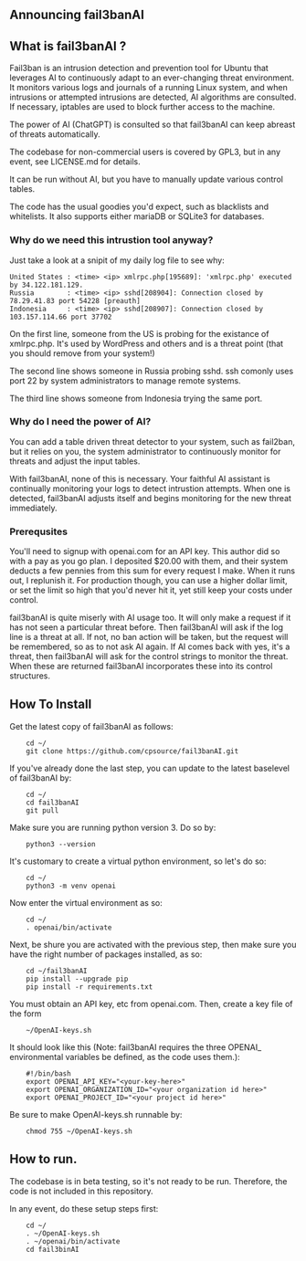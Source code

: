 
## Announcing fail3banAI

## What is fail3banAI ?

Fail3ban is an intrusion detection and prevention tool for Ubuntu that leverages AI to continuously adapt to an ever-changing threat environment. It monitors various logs and journals of a running Linux system, and when intrusions or attempted intrusions are detected, AI algorithms are consulted. If necessary, iptables are used to block further access to the machine.

The power of AI (ChatGPT) is consulted so that fail3banAI can keep abreast of threats automatically.

The codebase for non-commercial users is covered by GPL3, but in any event, see LICENSE.md for details.

It can be run without AI, but you have to manually update various control tables.

The code has the usual goodies you'd expect, such as blacklists and whitelists. It also supports
either mariaDB or SQLite3 for databases.

### Why do we need this intrustion tool anyway?

Just take a look at a snipit of my daily log file to see why:

```
United States : <time> <ip> xmlrpc.php[195689]: 'xmlrpc.php' executed by 34.122.181.129.
Russia        : <time> <ip> sshd[208904]: Connection closed by 78.29.41.83 port 54228 [preauth]
Indonesia     : <time> <ip> sshd[208907]: Connection closed by 103.157.114.66 port 37702
```

On the first line, someone from the US is probing for the existance of xmlrpc.php. It's used by WordPress
and others and is a threat point (that you should remove from your system!)

The second line shows someone in Russia probing sshd. ssh comonly uses port 22 by system administrators
to manage remote systems.

The third line shows someone from Indonesia trying the same port.

### Why do I need the power of AI?

You can add a table driven threat detector to your system, such as fail2ban, but it relies on
you, the system administrator to continuously monitor for threats and adjust the input tables.

With fail3banAI, none of this is necessary. Your faithful AI assistant is continually monitoring
your logs to detect intrustion attempts. When one is detected, fail3banAI adjusts itself and
begins monitoring for the new threat immediately.

### Prerequsites

You'll need to signup with openai.com for an API key. This author did so with a pay as you go plan. I deposited
$20.00 with them, and their system deducts a few pennies from this sum for every request I make.
When it runs out, I replunish it. For production though, you can use a higher dollar limit, or set the limit so high that you'd never hit it, yet still keep your costs under control.

fail3banAI is quite miserly with AI usage too. It will only make a request if it has not seen a particular threat
before. Then fail3banAI will ask if the log line is a threat at all. If not, no ban action will be taken, but the
request will be remembered, so as to not ask AI again. If AI comes back with yes, it's a threat, then fail3banAI
will ask for the control strings to monitor the threat. When these are returned fail3banAI incorporates
these into its control structures.

## How To Install

Get the latest copy of fail3banAI as follows:

```
	cd ~/
	git clone https://github.com/cpsource/fail3banAI.git
```

If you've already done the last step, you can update to the latest baselevel of fail3banAI by:

```
	cd ~/
	cd fail3banAI
	git pull
```

Make sure you are running python version 3. Do so by:

```
	python3 --version
```

It's customary to create a virtual python environment, so let's do so:

```
	cd ~/
	python3 -m venv openai
```

Now enter the virtual environment as so:

```
	cd ~/
	. openai/bin/activate
```

Next, be shure you are activated with the previous step, then
make sure you have the right number of packages installed, as so:

```
	cd ~/fail3banAI
	pip install --upgrade pip
	pip install -r requirements.txt
```

You must obtain an API key, etc from openai.com. Then, create a key file of the form

```
	~/OpenAI-keys.sh
```

It should look like this (Note: fail3banAI requires the three OPENAI_ environmental variables
be defined, as the code uses them.):

```
	#!/bin/bash
	export OPENAI_API_KEY="<your-key-here>"
	export OPENAI_ORGANIZATION_ID="<your organization id here>"
	export OPENAI_PROJECT_ID="<your project id here>"

```

Be sure to make OpenAI-keys.sh runnable by:

```
	chmod 755 ~/OpenAI-keys.sh
```

## How to run.

The codebase is in beta testing, so it's not ready to be run. Therefore, the code is not included
in this repository.

In any event, do these setup steps first:

```
	cd ~/
	. ~/OpenAI-keys.sh
	. ~/openai/bin/activate
	cd fail3binAI

```

